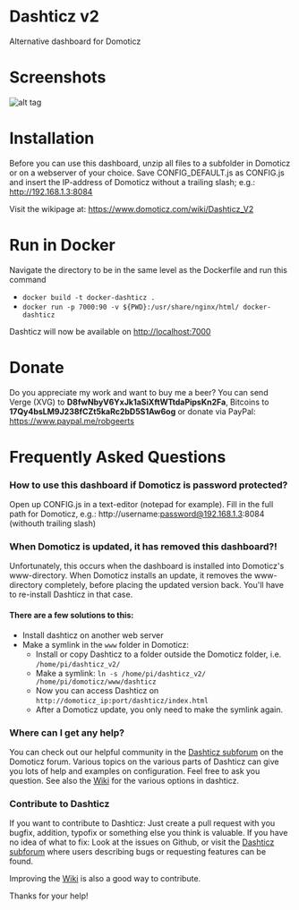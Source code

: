 # Dashticz v2
Alternative dashboard for Domoticz




# Screenshots
![alt tag](http://i.imgur.com/9DBcpNd.jpg)




# Installation
Before you can use this dashboard, unzip all files to a subfolder in Domoticz or on a webserver of your choice.
Save CONFIG_DEFAULT.js as CONFIG.js and insert the IP-address of Domoticz without a trailing slash; e.g.: http://192.168.1.3:8084


Visit the wikipage at: https://www.domoticz.com/wiki/Dashticz_V2

# Run in Docker
Navigate the directory to be in the same level as the Dockerfile and run this command
- `docker build -t docker-dashticz .`
- `docker run -p 7000:90 -v ${PWD}:/usr/share/nginx/html/ docker-dashticz`

Dashticz will now be available on [http://localhost:7000]()


# Donate
Do you appreciate my work and want to buy me a beer? You can send Verge (XVG) to <b>D8fwNbyV6YxJk1aSiXftWTtdaPipsKn2Fa</b>, Bitcoins to <b>17Qy4bsLM9J238fCZt5kaRc2bD5S1Aw6og</b> or donate via PayPal: https://www.paypal.me/robgeerts


# Frequently Asked Questions

### How to use this dashboard if Domoticz is password protected?
Open up CONFIG.js in a text-editor (notepad for example).
Fill in the full path for Domoticz, e.g.: http://username:password@192.168.1.3:8084 (withouth trailing slash)

### When Domoticz is updated, it has removed this dashboard?!
Unfortunately, this occurs when the dashboard is installed into Domoticz's www-directory.
When Domoticz installs an update, it removes the www-directory completely, before placing the updated version back. 
You'll have to re-install Dashticz in that case.

#### There are a few solutions to this:
- Install dashticz on another web server
- Make a symlink in the `www` folder in Domoticz: 
  - Install or copy Dashticz to a folder outside the Domoticz folder, i.e. `/home/pi/dashticz_v2/`
  - Make a symlink: `ln -s /home/pi/dashticz_v2/ /home/pi/domoticz/www/dashticz`
  - Now you can access Dashticz on `http://domoticz_ip:port/dashticz/index.html`
  - After a Domoticz update, you only need to make the symlink again.

### Where can I get any help?
You can check out our helpful community in the [Dashticz subforum](https://www.domoticz.com/forum/viewforum.php?f=67) on the Domoticz forum. Various topics on the various parts of Dashticz can give you lots of help and examples on configuration. Feel free to ask you question.
See also the [Wiki](https://www.domoticz.com/wiki/Dashticz_V2) for the various options in dashticz.

### Contribute to Dashticz
If you want to contribute to Dashticz: Just create a pull request with you bugfix, addition, typofix or something else you think is valuable. If you have no idea of what to fix: Look at the issues on Github, or visit the [Dashticz subforum](https://www.domoticz.com/forum/viewforum.php?f=67) where users describing bugs or requesting features can be found.

Improving the [Wiki](https://www.domoticz.com/wiki/Dashticz_V2) is also a good way to contribute.

Thanks for your help!
